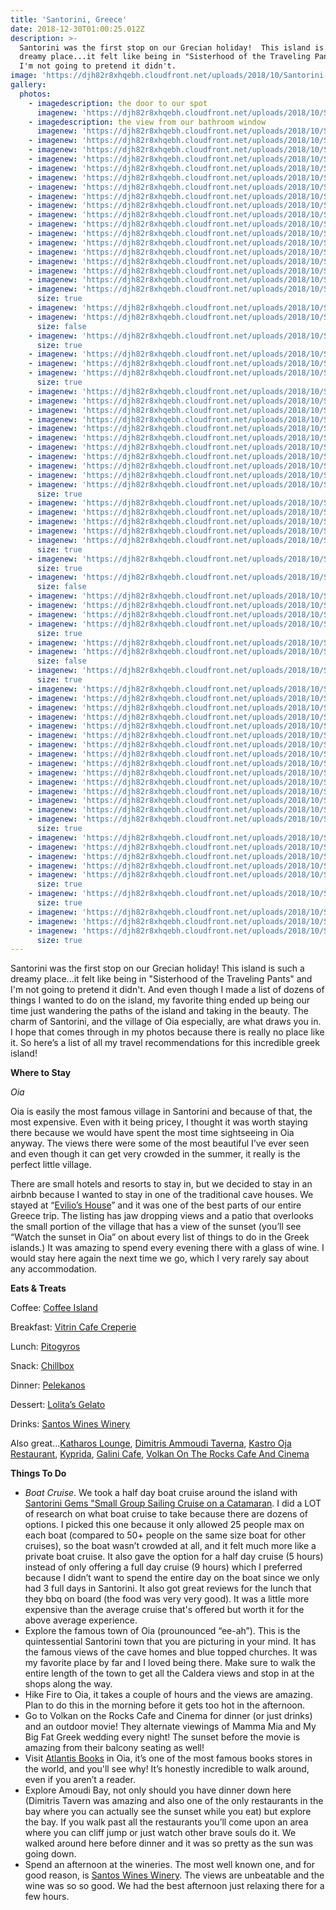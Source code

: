 ```yaml
---
title: 'Santorini, Greece'
date: 2018-12-30T01:00:25.012Z
description: >-
  Santorini was the first stop on our Grecian holiday!  This island is such a
  dreamy place...it felt like being in "Sisterhood of the Traveling Pants" and
  I'm not going to pretend it didn't.
image: 'https://djh82r8xhqebh.cloudfront.net/uploads/2018/10/Santorini-22.jpg'
gallery:
  photos:
    - imagedescription: the door to our spot
      imagenew: 'https://djh82r8xhqebh.cloudfront.net/uploads/2018/10/Santorini-1.jpg'
    - imagedescription: the view from our bathroom window
      imagenew: 'https://djh82r8xhqebh.cloudfront.net/uploads/2018/10/Santorini-3.jpg'
    - imagenew: 'https://djh82r8xhqebh.cloudfront.net/uploads/2018/10/Santorini-2.jpg'
    - imagenew: 'https://djh82r8xhqebh.cloudfront.net/uploads/2018/10/Santorini-4.jpg'
    - imagenew: 'https://djh82r8xhqebh.cloudfront.net/uploads/2018/10/Santorini-5.jpg'
    - imagenew: 'https://djh82r8xhqebh.cloudfront.net/uploads/2018/10/Santorini-6.jpg'
    - imagenew: 'https://djh82r8xhqebh.cloudfront.net/uploads/2018/10/Santorini-7.jpg'
    - imagenew: 'https://djh82r8xhqebh.cloudfront.net/uploads/2018/10/Santorini-8.jpg'
    - imagenew: 'https://djh82r8xhqebh.cloudfront.net/uploads/2018/10/Santorini-9.jpg'
    - imagenew: 'https://djh82r8xhqebh.cloudfront.net/uploads/2018/10/Santorini-10.jpg'
    - imagenew: 'https://djh82r8xhqebh.cloudfront.net/uploads/2018/10/Santorini-11.jpg'
    - imagenew: 'https://djh82r8xhqebh.cloudfront.net/uploads/2018/10/Santorini-12.jpg'
    - imagenew: 'https://djh82r8xhqebh.cloudfront.net/uploads/2018/10/Santorini-13.jpg'
    - imagenew: 'https://djh82r8xhqebh.cloudfront.net/uploads/2018/10/Santorini-14.jpg'
    - imagenew: 'https://djh82r8xhqebh.cloudfront.net/uploads/2018/10/Santorini-15.jpg'
    - imagenew: 'https://djh82r8xhqebh.cloudfront.net/uploads/2018/10/Santorini-16.jpg'
    - imagenew: 'https://djh82r8xhqebh.cloudfront.net/uploads/2018/10/Santorini-17.jpg'
    - imagenew: 'https://djh82r8xhqebh.cloudfront.net/uploads/2018/10/Santorini-18.jpg'
    - imagenew: 'https://djh82r8xhqebh.cloudfront.net/uploads/2018/10/Santorini-19.jpg'
      size: true
    - imagenew: 'https://djh82r8xhqebh.cloudfront.net/uploads/2018/10/Santorini-20.jpg'
    - imagenew: 'https://djh82r8xhqebh.cloudfront.net/uploads/2018/10/Santorini-21.jpg'
      size: false
    - imagenew: 'https://djh82r8xhqebh.cloudfront.net/uploads/2018/10/Santorini-22.jpg'
      size: true
    - imagenew: 'https://djh82r8xhqebh.cloudfront.net/uploads/2018/10/Santorini-23.jpg'
    - imagenew: 'https://djh82r8xhqebh.cloudfront.net/uploads/2018/10/Santorini-24.jpg'
    - imagenew: 'https://djh82r8xhqebh.cloudfront.net/uploads/2018/10/Santorini-25.jpg'
      size: true
    - imagenew: 'https://djh82r8xhqebh.cloudfront.net/uploads/2018/10/Santorini-26.jpg'
    - imagenew: 'https://djh82r8xhqebh.cloudfront.net/uploads/2018/10/Santorini-27.jpg'
    - imagenew: 'https://djh82r8xhqebh.cloudfront.net/uploads/2018/10/Santorini-28.jpg'
    - imagenew: 'https://djh82r8xhqebh.cloudfront.net/uploads/2018/10/Santorini-29.jpg'
    - imagenew: 'https://djh82r8xhqebh.cloudfront.net/uploads/2018/10/Santorini-30.jpg'
    - imagenew: 'https://djh82r8xhqebh.cloudfront.net/uploads/2018/10/Santorini-31.jpg'
    - imagenew: 'https://djh82r8xhqebh.cloudfront.net/uploads/2018/10/Santorini-32.jpg'
    - imagenew: 'https://djh82r8xhqebh.cloudfront.net/uploads/2018/10/Santorini-33.jpg'
    - imagenew: 'https://djh82r8xhqebh.cloudfront.net/uploads/2018/10/Santorini-34.jpg'
    - imagenew: 'https://djh82r8xhqebh.cloudfront.net/uploads/2018/10/Santorini-48.jpg'
    - imagenew: 'https://djh82r8xhqebh.cloudfront.net/uploads/2018/10/Santorini-35.jpg'
      size: true
    - imagenew: 'https://djh82r8xhqebh.cloudfront.net/uploads/2018/10/Santorini-36.jpg'
    - imagenew: 'https://djh82r8xhqebh.cloudfront.net/uploads/2018/10/Santorini-37.jpg'
    - imagenew: 'https://djh82r8xhqebh.cloudfront.net/uploads/2018/10/Santorini-38.jpg'
    - imagenew: 'https://djh82r8xhqebh.cloudfront.net/uploads/2018/10/Santorini-39.jpg'
    - imagenew: 'https://djh82r8xhqebh.cloudfront.net/uploads/2018/10/Santorini-40.jpg'
      size: true
    - imagenew: 'https://djh82r8xhqebh.cloudfront.net/uploads/2018/10/Santorini-41.jpg'
      size: true
    - imagenew: 'https://djh82r8xhqebh.cloudfront.net/uploads/2018/10/Santorini-42.jpg'
      size: false
    - imagenew: 'https://djh82r8xhqebh.cloudfront.net/uploads/2018/10/Santorini-43.jpg'
    - imagenew: 'https://djh82r8xhqebh.cloudfront.net/uploads/2018/10/Santorini-45.jpg'
    - imagenew: 'https://djh82r8xhqebh.cloudfront.net/uploads/2018/10/Santorini-44.jpg'
    - imagenew: 'https://djh82r8xhqebh.cloudfront.net/uploads/2018/10/Santorini-46.jpg'
      size: true
    - imagenew: 'https://djh82r8xhqebh.cloudfront.net/uploads/2018/10/Santorini-47.jpg'
    - imagenew: 'https://djh82r8xhqebh.cloudfront.net/uploads/2018/10/Santorini-49.jpg'
      size: false
    - imagenew: 'https://djh82r8xhqebh.cloudfront.net/uploads/2018/10/Santorini-50.jpg'
      size: true
    - imagenew: 'https://djh82r8xhqebh.cloudfront.net/uploads/2018/10/Santorini-51.jpg'
    - imagenew: 'https://djh82r8xhqebh.cloudfront.net/uploads/2018/10/Santorini-52.jpg'
    - imagenew: 'https://djh82r8xhqebh.cloudfront.net/uploads/2018/10/Santorini-53.jpg'
    - imagenew: 'https://djh82r8xhqebh.cloudfront.net/uploads/2018/10/Santorini-54.jpg'
    - imagenew: 'https://djh82r8xhqebh.cloudfront.net/uploads/2018/10/Santorini-55.jpg'
    - imagenew: 'https://djh82r8xhqebh.cloudfront.net/uploads/2018/10/Santorini-56.jpg'
    - imagenew: 'https://djh82r8xhqebh.cloudfront.net/uploads/2018/10/Santorini-57.jpg'
    - imagenew: 'https://djh82r8xhqebh.cloudfront.net/uploads/2018/10/Santorini-58.jpg'
    - imagenew: 'https://djh82r8xhqebh.cloudfront.net/uploads/2018/10/Santorini-59.jpg'
    - imagenew: 'https://djh82r8xhqebh.cloudfront.net/uploads/2018/10/Santorini-60.jpg'
    - imagenew: 'https://djh82r8xhqebh.cloudfront.net/uploads/2018/10/Santorini-61.jpg'
    - imagenew: 'https://djh82r8xhqebh.cloudfront.net/uploads/2018/10/Santorini-62.jpg'
    - imagenew: 'https://djh82r8xhqebh.cloudfront.net/uploads/2018/10/Santorini-63.jpg'
    - imagenew: 'https://djh82r8xhqebh.cloudfront.net/uploads/2018/10/Santorini-64.jpg'
    - imagenew: 'https://djh82r8xhqebh.cloudfront.net/uploads/2018/10/Santorini-65.jpg'
      size: true
    - imagenew: 'https://djh82r8xhqebh.cloudfront.net/uploads/2018/10/Santorini-66.jpg'
    - imagenew: 'https://djh82r8xhqebh.cloudfront.net/uploads/2018/10/Santorini-67.jpg'
    - imagenew: 'https://djh82r8xhqebh.cloudfront.net/uploads/2018/10/Santorini-68.jpg'
    - imagenew: 'https://djh82r8xhqebh.cloudfront.net/uploads/2018/10/Santorini-69.jpg'
    - imagenew: 'https://djh82r8xhqebh.cloudfront.net/uploads/2018/10/Santorini-70.jpg'
      size: true
    - imagenew: 'https://djh82r8xhqebh.cloudfront.net/uploads/2018/10/Santorini-71.jpg'
      size: true
    - imagenew: 'https://djh82r8xhqebh.cloudfront.net/uploads/2018/10/Santorini-72.jpg'
    - imagenew: 'https://djh82r8xhqebh.cloudfront.net/uploads/2018/10/Santorini-73.jpg'
    - imagenew: 'https://djh82r8xhqebh.cloudfront.net/uploads/2018/10/Santorini-74.jpg'
      size: true
---
```

Santorini was the first stop on our Grecian holiday!  This island is such a dreamy place...it felt like being in "Sisterhood of the Traveling Pants" and I'm not going to pretend it didn't. And even though I made a list of dozens of things I wanted to do on the island, my favorite thing ended up being our time just wandering the paths of the island and taking in the beauty.  The charm of Santorini, and the village of Oia especially, are what draws you in.  I hope that comes through in my photos because there is really no place like it. So here’s a list of all my travel recommendations for this incredible greek island!

**Where to Stay**

_Oia_

Oia is easily the most famous village in Santorini and because of that, the most expensive. Even with it being pricey, I thought it was worth staying there because we would have spent the most time sightseeing in Oia anyway. The views there were some of the most beautiful I’ve ever seen and even though it can get very crowded in the summer, it really is the perfect little village.

There are small hotels and resorts to stay in, but we decided to stay in an airbnb because I wanted to stay in one of the traditional cave houses. We stayed at “[Evilio’s House](https://www.booking.com/hotel/gr/evilio-houses.html)” and it was one of the best parts of our entire Greece trip. The listing has jaw dropping views and a patio that overlooks the small portion of the village that has a view of the sunset (you’ll see “Watch the sunset in Oia” on about every list of things to do in the Greek islands.) It was amazing to spend every evening there with a glass of wine. I would stay here again the next time we go, which I very rarely say about any accommodation. 

**Eats & Treats**

Coffee: [Coffee Island](https://www.google.com/maps/place/Coffee+Island/@36.4177988,25.4237241,14.47z/data=!4m13!1m7!3m6!1s0x1499ce86adfd9ff7:0xb2a761f740d68afc!2sSantorini!3b1!8m2!3d36.3931562!4d25.4615092!3m4!1s0x1499cdd1a6110e01:0x79802351ada4e665!8m2!3d36.417337!4d25.4340845?authuser=1) 

Breakfast: [Vitrin Cafe Creperie](https://www.google.com/maps/place/Vitrin+Cafe+Creperie/@36.460259,25.3717248,17.79z/data=!4m13!1m7!3m6!1s0x1499ce86adfd9ff7:0xb2a761f740d68afc!2sSantorini!3b1!8m2!3d36.3931562!4d25.4615092!3m4!1s0x1499cb8176dd4721:0x3102cd1d7974f428!8m2!3d36.4610357!4d25.3732742?authuser=1)

Lunch: [Pitogyros](https://www.google.com/maps/place/Pitogyros/@36.4622674,25.3748432,17.79z/data=!4m13!1m7!3m6!1s0x1499ce86adfd9ff7:0xb2a761f740d68afc!2sSantorini!3b1!8m2!3d36.3931562!4d25.4615092!3m4!1s0x1499cb8002fd6007:0x8a631e12e5c49c77!8m2!3d36.4625382!4d25.3779486?authuser=1)

Snack: [Chillbox](https://www.google.com/maps/place/Chillbox+frozen+yogurt+%26+gelato+ice+cream/@36.4180552,25.4323517,3a,75y,90t/data=!3m8!1e2!3m6!1sAF1QipNKs8xQ2j8b4RNAYc8L1IrMFJKClHtjMgDly0XU!2e10!3e12!6shttps:%2F%2Flh5.googleusercontent.com%2Fp%2FAF1QipNKs8xQ2j8b4RNAYc8L1IrMFJKClHtjMgDly0XU%3Dw86-h114-k-no!7i1080!8i1440!4m5!3m4!1s0x1499cdd185d9f33b:0xe37ac57950e1f7b!8m2!3d36.4180484!4d25.4322828)

Dinner: [Pelekanos](https://www.google.com/maps/place/Pelekanos+Restaurant+-+Bar+Oia+Santorini/@36.4615735,25.3728867,17z/data=!3m1!4b1!4m5!3m4!1s0x1499cb81b1e633a3:0x7a74e3751af2e0e1!8m2!3d36.4615735!4d25.3750754)

Dessert: [Lolita’s Gelato](https://www.google.com/maps/place/Lolita's+Gelato/@36.462753,25.3741823,17z/data=!3m1!4b1!4m5!3m4!1s0x14a1a4aaceb4d2cf:0x43bc068881cc540d!8m2!3d36.462753!4d25.376371)

Drinks: [Santos Wines Winery](https://www.google.com/maps/place/Santo+Wines+Winery/@36.387564,25.4345573,17z/data=!3m1!4b1!4m5!3m4!1s0x1499ce5edc59b815:0x384bae06a741e978!8m2!3d36.387564!4d25.436746)

Also great…[Katharos Lounge](https://www.google.com/maps/place/Katharos+Lounge/@36.466687,25.3669843,17z/data=!3m1!4b1!4m5!3m4!1s0x1499cb78508350d7:0x56025b0796ee2d83!8m2!3d36.466687!4d25.369173), [Dimitris Ammoudi Taverna](https://www.google.com/maps/place/Dimitris+Ammoudi+Taverna/@36.45982,25.3690363,17z/data=!3m1!4b1!4m5!3m4!1s0x1499cb83ed48e257:0x73ccdc8d784e7b1!8m2!3d36.45982!4d25.371225), [Kastro Oja Restaurant](https://www.google.com/maps/place/Kastro+Oia+Restaurant/@36.4606555,25.3710117,17z/data=!3m1!4b1!4m5!3m4!1s0x1499cb81a4a40a79:0xbeb3541e0f1fb7f0!8m2!3d36.4606555!4d25.3732004), [Kyprida](https://www.google.com/maps/place/Kyprida/@36.4616959,25.3719227,17z/data=!3m1!4b1!4m5!3m4!1s0x1499cb804adba4b1:0x619f78a801be98f4!8m2!3d36.4616959!4d25.3741114), [Galini Cafe](https://www.google.com/maps/place/Galini+Cafe/@36.424739,25.4263893,17z/data=!3m1!4b1!4m5!3m4!1s0x1499cdccf3a014c9:0x9aed8aa69ab87502!8m2!3d36.424739!4d25.428578), [Volkan On The Rocks Cafe And Cinema](https://www.google.com/maps/place/Volkan+on+the+Rocks+Caf%C3%A9+And+Cinema/@36.421658,25.4260663,17z/data=!3m1!4b1!4m5!3m4!1s0x1499cdcd70119b65:0x35f50264881e903e!8m2!3d36.421658!4d25.428255)

**Things To Do**

* _Boat Cruise_. We took a half day boat cruise around the island with [Santorini Gems "Small Group Sailing Cruise on a Catamaran](https://www.getyourguide.com/santorini-l753/santorini-5-hour-catamaran-sunset-cruise-t49569/?partner=true). I did a LOT of research on what boat cruise to take because there are dozens of options. I picked this one because it only allowed 25 people max on each boat (compared to 50+ people on the same size boat for other cruises), so the boat wasn’t crowded at all, and it felt much more like a private boat cruise.  It also gave the option for a half day cruise (5 hours) instead of only offering a full day cruise (9 hours) which I preferred because I didn’t want to spend the entire day on the boat since we only had 3 full days in Santorini. It also got great reviews for the lunch that they bbq on board (the food was very very good). It was a little more expensive than the average cruise that's offered but worth it for the above average experience. 
* Explore the famous town of Oia (prounounced “ee-ah”). This is the quintessential Santorini town that you are picturing in your mind. It has the famous views of the cave homes and blue topped churches. It was my favorite place by far and I loved being there. Make sure to walk the entire length of the town to get all the Caldera views and stop in at the shops along the way.
* Hike Fire to Oia, it takes a couple of hours and the views are amazing. Plan to do this in the morning before it gets too hot in the afternoon.
* Go to Volkan on the Rocks Cafe and Cinema for dinner (or just drinks) and an outdoor movie! They alternate viewings of Mamma Mia and My Big Fat Greek wedding every night! The sunset before the movie is amazing from their balcony seating as well!
* Visit [Atlantis Books](https://www.google.com/maps/place/Atlantis+Books+E.E./@36.461436,25.3723273,17z/data=!3m1!4b1!4m5!3m4!1s0x1499cb81b40c1931:0x37017ab015c5c79e!8m2!3d36.461436!4d25.374516) in Oia, it’s one of the most famous books stores in the world, and you'll see why! It’s honestly incredible to walk around, even if you aren’t a reader.
* Explore Amoudi Bay, not only should you have dinner down here (Dimitris Tavern was amazing and also one of the only restaurants in the bay where you can actually see the sunset while you eat) but explore the bay. If you walk past all the restaurants you’ll come upon an area where you can cliff jump or just watch other brave souls do it. We walked around here before dinner and it was so pretty as the sun was going down.
* Spend an afternoon at the wineries. The most well known one, and for good reason, is [Santos Wines Winery](https://www.google.com/maps/place/Santo+Wines+Winery/@36.387564,25.4345573,17z/data=!3m1!4b1!4m5!3m4!1s0x1499ce5edc59b815:0x384bae06a741e978!8m2!3d36.387564!4d25.436746). The views are unbeatable and the wine was so so good.  We had the best afternoon just relaxing there for a few hours.
